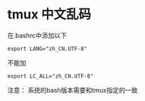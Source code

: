 # tmux 中文乱码
在.bashrc中添加以下
```
export LANG="zh_CN.UTF-8"
```
不能加
```
export LC_ALL="zh_CN.UTF-8"
```
注意：
系统的bash版本需要和tmux指定的一致

